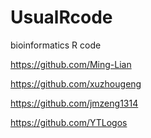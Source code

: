 # UsualRcode
bioinformatics R code

https://github.com/Ming-Lian

https://github.com/xuzhougeng

https://github.com/jmzeng1314

https://github.com/YTLogos
